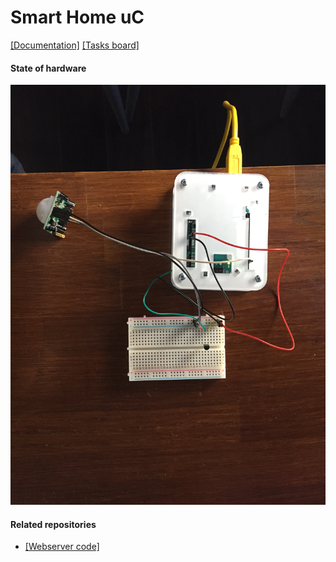 # Smart Home uC 
[[Documentation]]()
[[Tasks board]](https://trello.com/b/QtZlwkhQ/project-smart-home)

#### State of hardware
<img src="/docs/schema.jpg" />

#### Related repositories
* [[Webserver code]](https://github.com/oskarszura/smarthome)
